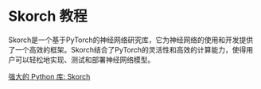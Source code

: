 # Skorch 教程

<show-structure depth="3"/>

Skorch是一个基于PyTorch的神经网络研究库，它为神经网络的使用和开发提供了一个高效的框架。Skorch结合了PyTorch的灵活性和高效的计算能力，使得用户可以轻松地实现、测试和部署神经网络模型。

<seealso>
<category ref="ref_docs">
    <a href="https://mp.weixin.qq.com/s/ZrTxTTnRGyV_oitVjmmOMA">强大的 Python 库: Skorch</a>
</category>
<category ref="ref_github">
</category>
<category ref="ref_issues">
</category>
<category ref="ref_hf">
</category>
<category ref="ref_ms">
</category>
</seealso>

